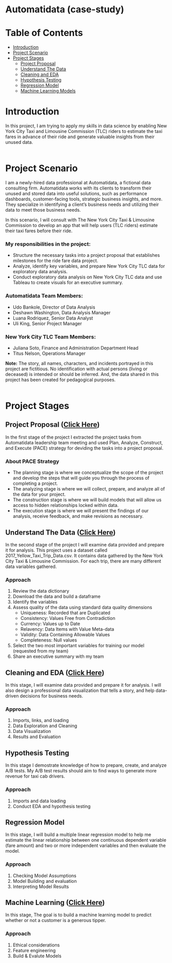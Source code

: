 # Automatidata (case-study)

# Table of Contents
- [Introduction](#introduction)
- [Project Scenario](#project_scenario)
- [Project Stages](#project_stages)
     - [Project Proposal](#project_proposal)
     - [Understand The Data](#understand_the_data)
     - [Cleaning and EDA](#cleaning_and_eda)
     - [Hypothesis Testing](#hypothesis_testing)
     - [Regression Model](#regression_model)
     - [Machine Learning Models](#ml_models)

<a id="introduction"></a>
# Introduction
In this project, I am trying to apply my skills in data science by enabling New York City Taxi and Limousine Commission (TLC) riders
to estimate the taxi fares in advance of their ride and generate valuable insights from their unused data.<br><br>



<a id="project_scenario"></a>
# Project Scenario
I am a newly-hired data professional at Automatidata, a fictional data consulting firm. Automatidata works with its clients to transform their unused and stored data into useful solutions, such as performance dashboards, customer-facing tools, strategic business insights, and more. They specialize in identifying a client’s business needs and utilizing their data to meet those business needs. 

In this scenario, I will consult with The New York City Taxi & Limousine Commission to develop an app that will help users (TLC riders) estimate their taxi fares before their ride.

### My responsibilities in the project:
- Structure the necessary tasks into a project proposal that establishes milestones for the ride fare data project.
- Analyze, identify key variables, and prepare New York City TLC data for exploratory data analysis.
- Conduct exploratory data analysis on New York City TLC data and use Tableau to create visuals for an executive summary.

### Automatidata Team Members:
- Udo Bankole, Director of Data Analysis
- Deshawn Washington, Data Analysis Manager
- Luana Rodriquez, Senior Data Analyst
- Uli King, Senior Project Manager

### New York City TLC Team Members:
- Juliana Soto, Finance and Administration Department Head
- Titus Nelson, Operations Manager

**Note:** The story, all names, characters, and incidents portrayed in this project are fictitious. No identification with actual persons (living or deceased) is intended or should be inferred. And, the data shared in this project has been created for pedagogical purposes.<br><br>


<a id="project_stages"></a>
# Project Stages
<a id="project_proposal"></a>
## Project Proposal ([Click Here](https://github.com/mohammed112025/Portfolio-Projects/tree/main/Data-Science/Automatidata/project_proposal))
In the first stage of the project I extracted the project tasks from Automatidata leadership team meeting and used Plan, Analyze, Construct, and Execute (PACE) strategy
for deviding the tasks into a project proposal.

### About PACE Strategy
- The planning stage is where we conceptualize the scope of the project and develop the steps that will guide you through the process of completing a project.
- The analyzing stage is where we will collect, prepare, and analyze all of the data for your project.
- The construction stage is where we will build models that will allow us access to hidden relationships locked within data.
- The execution stage is where we will present the findings of our analysis, receive feedback, and make revisions as necessary.


<a id="understand_the_data"></a>
## Understand The Data ([Click Here](https://github.com/mohammed112025/Portfolio-Projects/tree/main/Data-Science/Automatidata/understand_the_data))
In the second stage of the project I will examine data provided and prepare it for analysis. This project uses a dataset called 2017_Yellow_Taxi_Trip_Data.csv. It contains data gathered by the New York City Taxi & Limousine Commission. For each trip, there are many different data variables gathered.

### Approach
1. Review the data dictionary
2. Download the data and build a dataframe
3. Identify the variables
4. Assess quality of the data using standard data quality dimensions
     - Uniqueness: Recorded that are Duplicated 
     - Consistency: Values Free from Contradiction
     - Currency: Values up to Date
     - Relavency: Data Items with Value Meta-data
     - Validity: Data Containing Allowable Values
     - Completeness: Null values
5. Select the two most important variables for training our model (requested from my team)
6. Share an executive summary with my team

<a id="cleaning_and_eda"></a>
## Cleaning and EDA ([Click Here](https://github.com/mohammed112025/Portfolio-Projects/tree/main/Data-Science/Automatidata/EDA))
In this stage, I will examine data provided and prepare it for analysis. I will also design a professional data visualization that tells a story, and help data-driven decisions for business needs.

### Approach
1. Imports, links, and loading
2. Data Exploration and Cleaning
3. Data Visualization
4. Results and Evaluation

<a id="hypothesis_testing"></a>
## Hypothesis Testing
In this stage I demostrate knowledge of how to prepare, create, and analyze A/B tests. My A/B test results should aim to find ways to generate more revenue for taxi cab drivers.

### Approach
1. Imports and data loading
2. Conduct EDA and hypothesis testing

<a id="regression_model"></a>
## Regression Model
In this stage, I will build a multiple linear regression model to help me estimate the linear relationship between one continuous dependent variable (fare amount) and two or more independent variables and then evaluate the model. 

### Approach
1. Checking Model Assumptions
2. Model Building and evaluation
3. Interpreting Model Results

<a id="ml_models"></a>
## Machine Learning ([Click Here](https://github.com/momustafam/Portfolio-Projects/tree/main/Data-Science/Automatidata/ml_models))

In this stage, The goal is to build a machine learning model to predict whether or not a customer is a generous tipper.

### Approach

1. Ethical considerations
2. Feature engineering
3. Build & Evalute Models